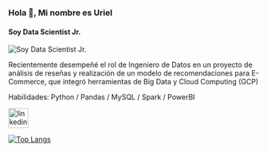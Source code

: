 ### Hola 👋, Mi nombre es Uriel
#### Soy Data Scientist Jr.
![Soy Data Scientist Jr.](https://thumbs.dreamstime.com/b/big-data-science-analysis-business-technology-concept-virtual-screen-big-data-science-analysis-business-technology-concept-145015243.jpg)

Recientemente desempeñé el rol de Ingeniero de Datos en un proyecto de análisis de reseñas y realización de un modelo de recomendaciones para E-Commerce, que integró herramientas de Big Data y Cloud Computing (GCP)

Habilidades: Python / Pandas / MySQL / Spark / PowerBI



[<img src='https://cdn.jsdelivr.net/npm/simple-icons@3.0.1/icons/linkedin.svg' alt='linkedin' height='40'>](https://www.linkedin.com/in/uriel-mazzucco-887459237/)  

[![Top Langs](https://github-readme-stats.vercel.app/api/top-langs/?username=UMazzucco)](https://github.com/anuraghazra/github-readme-stats)
